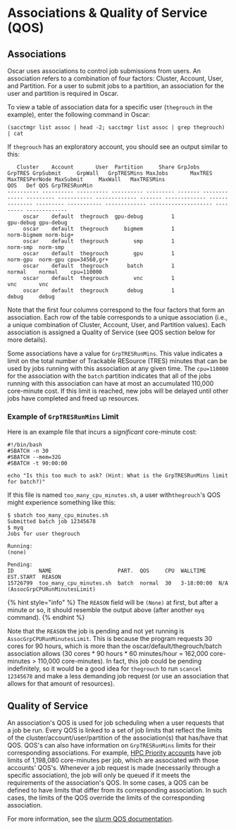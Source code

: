 # Associations & Quality of Service \(QOS\)

## Associations

Oscar uses associations to control job submissions from users. An association refers to a combination of four factors: Cluster, Account, User, and Partition. For a user to submit jobs to a partition, an association for the user and partition is required in Oscar.

To view a table of association data for a specific user \(`thegrouch` in the example\), enter the following command in Oscar:

```text
(sacctmgr list assoc | head -2; sacctmgr list assoc | grep thegrouch) | cat
```

If `thegrouch` has an exploratory account, you should see an output similar to this:

```text
   Cluster    Account       User  Partition     Share GrpJobs       GrpTRES GrpSubmit     GrpWall   GrpTRESMins MaxJobs       MaxTRES MaxTRESPerNode MaxSubmit     MaxWall   MaxTRESMins                  QOS   Def QOS GrpTRESRunMin
---------- ---------- ---------- ---------- --------- ------- ------------- --------- ----------- ------------- ------- ------------- -------------- --------- ----------- ------------- -------------------- --------- -------------
     oscar    default  thegrouch  gpu-debug         1                                                                                                                                               gpu-debug gpu-debug
     oscar    default  thegrouch     bigmem         1                                                                                                                                             norm-bigmem norm-big+
     oscar    default  thegrouch        smp         1                                                                                                                                                norm-smp  norm-smp
     oscar    default  thegrouch        gpu         1                                                                                                                                                norm-gpu  norm-gpu cpu=34560,gr+
     oscar    default  thegrouch      batch         1                                                                                                                                                  normal    normal    cpu=110000
     oscar    default  thegrouch        vnc         1                                                                                                                                                     vnc       vnc
     oscar    default  thegrouch      debug         1                                                                                                                                                   debug     debug
```

Note that the first four columns correspond to the four factors that form an association. Each row of the table corresponds to a unique association \(i.e., a unique combination of Cluster, Account, User, and Partition values\). Each association is assigned a Quality of Service \(see QOS section below for more details\).

Some associations have a value for `GrpTRESRunMins`. This value indicates a limit on the total number of Trackable RESource \(TRES\) minutes that can be used by jobs running with this association at any given time.  The `cpu=110000` for the association with the `batch` partition indicates that all of the jobs running with this association can have at most an accumulated 110,000 core-minute cost. If this limit is reached, new jobs will be delayed until other jobs have completed and freed up resources.

### Example of `GrpTRESRunMins` Limit

Here is an example file that incurs a _significant_ core-minute cost:

```text
#!/bin/bash
#SBATCH -n 30
#SBATCH --mem=32G
#SBATCH -t 90:00:00

echo "Is this too much to ask? (Hint: What is the GrpTRESRunMins limit for batch?)"
```

If this file is named `too_many_cpu_minutes.sh`, a user with`thegrouch`'s QOS might experience something like this:

```text
$ sbatch too_many_cpu_minutes.sh
Submitted batch job 12345678
$ myq
Jobs for user thegrouch

Running:
(none)

Pending:
ID        NAME                     PART.  QOS     CPU  WALLTIME    EST.START  REASON
15726799  too_many_cpu_minutes.sh  batch  normal  30   3-18:00:00  N/A        (AssocGrpCPURunMinutesLimit)
```

{% hint style="info" %}
The `REASON` field will be `(None)` at first, but after a minute or so, it should resemble the output above \(after another `myq` command\).
{% endhint %}

Note that the `REASON` the job is pending and not yet running is `AssocGrpCPURunMinutesLimit`. This is because the program requests 30 cores for 90 hours, which is more than the oscar/default/thegrouch/batch association allows \(30 cores \* 90 hours \* 60 minutes/hour = 162,000 core-minutes &gt; 110,000 core-minutes\). In fact, this job could be pending indefinitely, so it would be a good idea for `thegrouch` to run `scancel 12345678` and make a less demanding job request \(or use an association that allows for that amount of resources\).

## Quality of Service

An association's QOS is used for job scheduling when a user requests that a job be run. Every QOS is linked to a set of job limits that reflect the limits of the cluster/account/user/partition of the association\(s\) that has/have that QOS. QOS's can also have information on `GrpTRESRunMins` limits for their corresponding associations. For example, [HPC Priority accounts](https://ccv.brown.edu/services/rates/) have job limits of 1,198,080 core-minutes per job, which are associated with those accounts' QOS's. Whenever a job request is made \(necessarily through a specific association\), the job will only be queued if it meets the requirements of the association's QOS. In some cases, a QOS can be defined to have limits that differ from its corresponding association. In such cases, the limits of the QOS override the limits of the corresponding association.

For more information, see the [slurm QOS documentation](https://slurm.schedmd.com/qos.html).



